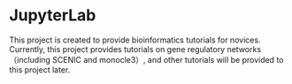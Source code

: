 # JupyterLab
This project is created to provide bioinformatics tutorials for novices.  
Currently, this project provides tutorials on gene regulatory networks（including SCENIC and monocle3）, and other tutorials will be provided to this project later.
